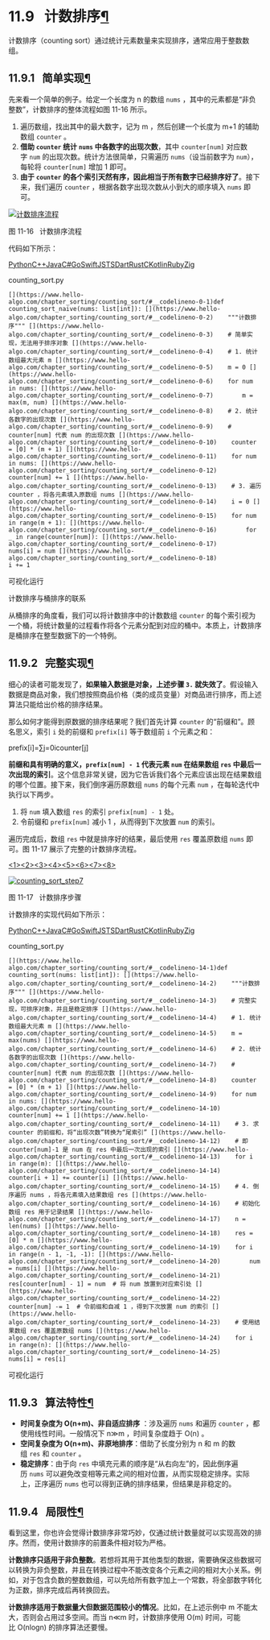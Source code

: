 # 11.9   计数排序[¶](https://www.hello-algo.com/chapter_sorting/counting_sort/#119 "Permanent link")

计数排序（counting sort）通过统计元素数量来实现排序，通常应用于整数数组。

## 11.9.1   简单实现[¶](https://www.hello-algo.com/chapter_sorting/counting_sort/#1191 "Permanent link")

先来看一个简单的例子。给定一个长度为 n 的数组 `nums` ，其中的元素都是“非负整数”，计数排序的整体流程如图 11-16 所示。

1. 遍历数组，找出其中的最大数字，记为 m ，然后创建一个长度为 m+1 的辅助数组 `counter` 。
2. **借助 `counter` 统计 `nums` 中各数字的出现次数**，其中 `counter[num]` 对应数字 `num` 的出现次数。统计方法很简单，只需遍历 `nums`（设当前数字为 `num`），每轮将 `counter[num]` 增加 1 即可。
3. **由于 `counter` 的各个索引天然有序，因此相当于所有数字已经排序好了**。接下来，我们遍历 `counter` ，根据各数字出现次数从小到大的顺序填入 `nums` 即可。

[![计数排序流程](https://www.hello-algo.com/chapter_sorting/counting_sort.assets/counting_sort_overview.png)](https://www.hello-algo.com/chapter_sorting/counting_sort.assets/counting_sort_overview.png)

图 11-16   计数排序流程

代码如下所示：

[Python](https://www.hello-algo.com/chapter_sorting/counting_sort/#__tabbed_1_1)[C++](https://www.hello-algo.com/chapter_sorting/counting_sort/#__tabbed_1_2)[Java](https://www.hello-algo.com/chapter_sorting/counting_sort/#__tabbed_1_3)[C#](https://www.hello-algo.com/chapter_sorting/counting_sort/#__tabbed_1_4)[Go](https://www.hello-algo.com/chapter_sorting/counting_sort/#__tabbed_1_5)[Swift](https://www.hello-algo.com/chapter_sorting/counting_sort/#__tabbed_1_6)[JS](https://www.hello-algo.com/chapter_sorting/counting_sort/#__tabbed_1_7)[TS](https://www.hello-algo.com/chapter_sorting/counting_sort/#__tabbed_1_8)[Dart](https://www.hello-algo.com/chapter_sorting/counting_sort/#__tabbed_1_9)[Rust](https://www.hello-algo.com/chapter_sorting/counting_sort/#__tabbed_1_10)[C](https://www.hello-algo.com/chapter_sorting/counting_sort/#__tabbed_1_11)[Kotlin](https://www.hello-algo.com/chapter_sorting/counting_sort/#__tabbed_1_12)[Ruby](https://www.hello-algo.com/chapter_sorting/counting_sort/#__tabbed_1_13)[Zig](https://www.hello-algo.com/chapter_sorting/counting_sort/#__tabbed_1_14)

counting_sort.py

`[](https://www.hello-algo.com/chapter_sorting/counting_sort/#__codelineno-0-1)def counting_sort_naive(nums: list[int]): [](https://www.hello-algo.com/chapter_sorting/counting_sort/#__codelineno-0-2)    """计数排序""" [](https://www.hello-algo.com/chapter_sorting/counting_sort/#__codelineno-0-3)    # 简单实现，无法用于排序对象 [](https://www.hello-algo.com/chapter_sorting/counting_sort/#__codelineno-0-4)    # 1. 统计数组最大元素 m [](https://www.hello-algo.com/chapter_sorting/counting_sort/#__codelineno-0-5)    m = 0 [](https://www.hello-algo.com/chapter_sorting/counting_sort/#__codelineno-0-6)    for num in nums: [](https://www.hello-algo.com/chapter_sorting/counting_sort/#__codelineno-0-7)        m = max(m, num) [](https://www.hello-algo.com/chapter_sorting/counting_sort/#__codelineno-0-8)    # 2. 统计各数字的出现次数 [](https://www.hello-algo.com/chapter_sorting/counting_sort/#__codelineno-0-9)    # counter[num] 代表 num 的出现次数 [](https://www.hello-algo.com/chapter_sorting/counting_sort/#__codelineno-0-10)    counter = [0] * (m + 1) [](https://www.hello-algo.com/chapter_sorting/counting_sort/#__codelineno-0-11)    for num in nums: [](https://www.hello-algo.com/chapter_sorting/counting_sort/#__codelineno-0-12)        counter[num] += 1 [](https://www.hello-algo.com/chapter_sorting/counting_sort/#__codelineno-0-13)    # 3. 遍历 counter ，将各元素填入原数组 nums [](https://www.hello-algo.com/chapter_sorting/counting_sort/#__codelineno-0-14)    i = 0 [](https://www.hello-algo.com/chapter_sorting/counting_sort/#__codelineno-0-15)    for num in range(m + 1): [](https://www.hello-algo.com/chapter_sorting/counting_sort/#__codelineno-0-16)        for _ in range(counter[num]): [](https://www.hello-algo.com/chapter_sorting/counting_sort/#__codelineno-0-17)            nums[i] = num [](https://www.hello-algo.com/chapter_sorting/counting_sort/#__codelineno-0-18)            i += 1`

可视化运行

[](https://pythontutor.com/iframe-embed.html#code=def%20counting_sort_naive%28nums%3A%20list%5Bint%5D%29%3A%0A%20%20%20%20%22%22%22%E8%AE%A1%E6%95%B0%E6%8E%92%E5%BA%8F%22%22%22%0A%20%20%20%20%23%20%E7%AE%80%E5%8D%95%E5%AE%9E%E7%8E%B0%EF%BC%8C%E6%97%A0%E6%B3%95%E7%94%A8%E4%BA%8E%E6%8E%92%E5%BA%8F%E5%AF%B9%E8%B1%A1%0A%20%20%20%20%23%201.%20%E7%BB%9F%E8%AE%A1%E6%95%B0%E7%BB%84%E6%9C%80%E5%A4%A7%E5%85%83%E7%B4%A0%20m%0A%20%20%20%20m%20%3D%200%0A%20%20%20%20for%20num%20in%20nums%3A%0A%20%20%20%20%20%20%20%20m%20%3D%20max%28m,%20num%29%0A%20%20%20%20%23%202.%20%E7%BB%9F%E8%AE%A1%E5%90%84%E6%95%B0%E5%AD%97%E7%9A%84%E5%87%BA%E7%8E%B0%E6%AC%A1%E6%95%B0%0A%20%20%20%20%23%20counter%5Bnum%5D%20%E4%BB%A3%E8%A1%A8%20num%20%E7%9A%84%E5%87%BA%E7%8E%B0%E6%AC%A1%E6%95%B0%0A%20%20%20%20counter%20%3D%20%5B0%5D%20*%20%28m%20%2B%201%29%0A%20%20%20%20for%20num%20in%20nums%3A%0A%20%20%20%20%20%20%20%20counter%5Bnum%5D%20%2B%3D%201%0A%20%20%20%20%23%203.%20%E9%81%8D%E5%8E%86%20counter%20%EF%BC%8C%E5%B0%86%E5%90%84%E5%85%83%E7%B4%A0%E5%A1%AB%E5%85%A5%E5%8E%9F%E6%95%B0%E7%BB%84%20nums%0A%20%20%20%20i%20%3D%200%0A%20%20%20%20for%20num%20in%20range%28m%20%2B%201%29%3A%0A%20%20%20%20%20%20%20%20for%20_%20in%20range%28counter%5Bnum%5D%29%3A%0A%20%20%20%20%20%20%20%20%20%20%20%20nums%5Bi%5D%20%3D%20num%0A%20%20%20%20%20%20%20%20%20%20%20%20i%20%2B%3D%201%0A%0A%22%22%22Driver%20Code%22%22%22%0Aif%20__name__%20%3D%3D%20%22__main__%22%3A%0A%20%20%20%20nums%20%3D%20%5B1,%200,%201,%202,%200,%204,%200,%202,%202,%204%5D%0A%20%20%20%20counting_sort_naive%28nums%29%0A%20%20%20%20print%28f%22%E8%AE%A1%E6%95%B0%E6%8E%92%E5%BA%8F%EF%BC%88%E6%97%A0%E6%B3%95%E6%8E%92%E5%BA%8F%E5%AF%B9%E8%B1%A1%EF%BC%89%E5%AE%8C%E6%88%90%E5%90%8E%20nums%20%3D%20%7Bnums%7D%22%29&codeDivHeight=800&codeDivWidth=600&cumulative=false&curInstr=4&heapPrimitives=nevernest&origin=opt-frontend.js&py=311&rawInputLstJSON=%5B%5D&textReferences=false)

计数排序与桶排序的联系

从桶排序的角度看，我们可以将计数排序中的计数数组 `counter` 的每个索引视为一个桶，将统计数量的过程看作将各个元素分配到对应的桶中。本质上，计数排序是桶排序在整型数据下的一个特例。

## 11.9.2   完整实现[¶](https://www.hello-algo.com/chapter_sorting/counting_sort/#1192 "Permanent link")

细心的读者可能发现了，**如果输入数据是对象，上述步骤 `3.` 就失效了**。假设输入数据是商品对象，我们想按照商品价格（类的成员变量）对商品进行排序，而上述算法只能给出价格的排序结果。

那么如何才能得到原数据的排序结果呢？我们首先计算 `counter` 的“前缀和”。顾名思义，索引 `i` 处的前缀和 `prefix[i]` 等于数组前 `i` 个元素之和：

prefix[i]=∑j=0icounter[j]

**前缀和具有明确的意义，`prefix[num] - 1` 代表元素 `num` 在结果数组 `res` 中最后一次出现的索引**。这个信息非常关键，因为它告诉我们各个元素应该出现在结果数组的哪个位置。接下来，我们倒序遍历原数组 `nums` 的每个元素 `num` ，在每轮迭代中执行以下两步。

1. 将 `num` 填入数组 `res` 的索引 `prefix[num] - 1` 处。
2. 令前缀和 `prefix[num]` 减小 1 ，从而得到下次放置 `num` 的索引。

遍历完成后，数组 `res` 中就是排序好的结果，最后使用 `res` 覆盖原数组 `nums` 即可。图 11-17 展示了完整的计数排序流程。

[<1>](https://www.hello-algo.com/chapter_sorting/counting_sort/#__tabbed_2_1)[<2>](https://www.hello-algo.com/chapter_sorting/counting_sort/#__tabbed_2_2)[<3>](https://www.hello-algo.com/chapter_sorting/counting_sort/#__tabbed_2_3)[<4>](https://www.hello-algo.com/chapter_sorting/counting_sort/#__tabbed_2_4)[<5>](https://www.hello-algo.com/chapter_sorting/counting_sort/#__tabbed_2_5)[<6>](https://www.hello-algo.com/chapter_sorting/counting_sort/#__tabbed_2_6)[<7>](https://www.hello-algo.com/chapter_sorting/counting_sort/#__tabbed_2_7)[<8>](https://www.hello-algo.com/chapter_sorting/counting_sort/#__tabbed_2_8)

[![counting_sort_step7](https://www.hello-algo.com/chapter_sorting/counting_sort.assets/counting_sort_step7.png)](https://www.hello-algo.com/chapter_sorting/counting_sort.assets/counting_sort_step7.png)

图 11-17   计数排序步骤

计数排序的实现代码如下所示：

[Python](https://www.hello-algo.com/chapter_sorting/counting_sort/#__tabbed_3_1)[C++](https://www.hello-algo.com/chapter_sorting/counting_sort/#__tabbed_3_2)[Java](https://www.hello-algo.com/chapter_sorting/counting_sort/#__tabbed_3_3)[C#](https://www.hello-algo.com/chapter_sorting/counting_sort/#__tabbed_3_4)[Go](https://www.hello-algo.com/chapter_sorting/counting_sort/#__tabbed_3_5)[Swift](https://www.hello-algo.com/chapter_sorting/counting_sort/#__tabbed_3_6)[JS](https://www.hello-algo.com/chapter_sorting/counting_sort/#__tabbed_3_7)[TS](https://www.hello-algo.com/chapter_sorting/counting_sort/#__tabbed_3_8)[Dart](https://www.hello-algo.com/chapter_sorting/counting_sort/#__tabbed_3_9)[Rust](https://www.hello-algo.com/chapter_sorting/counting_sort/#__tabbed_3_10)[C](https://www.hello-algo.com/chapter_sorting/counting_sort/#__tabbed_3_11)[Kotlin](https://www.hello-algo.com/chapter_sorting/counting_sort/#__tabbed_3_12)[Ruby](https://www.hello-algo.com/chapter_sorting/counting_sort/#__tabbed_3_13)[Zig](https://www.hello-algo.com/chapter_sorting/counting_sort/#__tabbed_3_14)

counting_sort.py

`[](https://www.hello-algo.com/chapter_sorting/counting_sort/#__codelineno-14-1)def counting_sort(nums: list[int]): [](https://www.hello-algo.com/chapter_sorting/counting_sort/#__codelineno-14-2)    """计数排序""" [](https://www.hello-algo.com/chapter_sorting/counting_sort/#__codelineno-14-3)    # 完整实现，可排序对象，并且是稳定排序 [](https://www.hello-algo.com/chapter_sorting/counting_sort/#__codelineno-14-4)    # 1. 统计数组最大元素 m [](https://www.hello-algo.com/chapter_sorting/counting_sort/#__codelineno-14-5)    m = max(nums) [](https://www.hello-algo.com/chapter_sorting/counting_sort/#__codelineno-14-6)    # 2. 统计各数字的出现次数 [](https://www.hello-algo.com/chapter_sorting/counting_sort/#__codelineno-14-7)    # counter[num] 代表 num 的出现次数 [](https://www.hello-algo.com/chapter_sorting/counting_sort/#__codelineno-14-8)    counter = [0] * (m + 1) [](https://www.hello-algo.com/chapter_sorting/counting_sort/#__codelineno-14-9)    for num in nums: [](https://www.hello-algo.com/chapter_sorting/counting_sort/#__codelineno-14-10)        counter[num] += 1 [](https://www.hello-algo.com/chapter_sorting/counting_sort/#__codelineno-14-11)    # 3. 求 counter 的前缀和，将“出现次数”转换为“尾索引” [](https://www.hello-algo.com/chapter_sorting/counting_sort/#__codelineno-14-12)    # 即 counter[num]-1 是 num 在 res 中最后一次出现的索引 [](https://www.hello-algo.com/chapter_sorting/counting_sort/#__codelineno-14-13)    for i in range(m): [](https://www.hello-algo.com/chapter_sorting/counting_sort/#__codelineno-14-14)        counter[i + 1] += counter[i] [](https://www.hello-algo.com/chapter_sorting/counting_sort/#__codelineno-14-15)    # 4. 倒序遍历 nums ，将各元素填入结果数组 res [](https://www.hello-algo.com/chapter_sorting/counting_sort/#__codelineno-14-16)    # 初始化数组 res 用于记录结果 [](https://www.hello-algo.com/chapter_sorting/counting_sort/#__codelineno-14-17)    n = len(nums) [](https://www.hello-algo.com/chapter_sorting/counting_sort/#__codelineno-14-18)    res = [0] * n [](https://www.hello-algo.com/chapter_sorting/counting_sort/#__codelineno-14-19)    for i in range(n - 1, -1, -1): [](https://www.hello-algo.com/chapter_sorting/counting_sort/#__codelineno-14-20)        num = nums[i] [](https://www.hello-algo.com/chapter_sorting/counting_sort/#__codelineno-14-21)        res[counter[num] - 1] = num  # 将 num 放置到对应索引处 [](https://www.hello-algo.com/chapter_sorting/counting_sort/#__codelineno-14-22)        counter[num] -= 1  # 令前缀和自减 1 ，得到下次放置 num 的索引 [](https://www.hello-algo.com/chapter_sorting/counting_sort/#__codelineno-14-23)    # 使用结果数组 res 覆盖原数组 nums [](https://www.hello-algo.com/chapter_sorting/counting_sort/#__codelineno-14-24)    for i in range(n): [](https://www.hello-algo.com/chapter_sorting/counting_sort/#__codelineno-14-25)        nums[i] = res[i]`

可视化运行

[](https://pythontutor.com/iframe-embed.html#code=def%20counting_sort%28nums%3A%20list%5Bint%5D%29%3A%0A%20%20%20%20%22%22%22%E8%AE%A1%E6%95%B0%E6%8E%92%E5%BA%8F%22%22%22%0A%20%20%20%20%23%20%E5%AE%8C%E6%95%B4%E5%AE%9E%E7%8E%B0%EF%BC%8C%E5%8F%AF%E6%8E%92%E5%BA%8F%E5%AF%B9%E8%B1%A1%EF%BC%8C%E5%B9%B6%E4%B8%94%E6%98%AF%E7%A8%B3%E5%AE%9A%E6%8E%92%E5%BA%8F%0A%20%20%20%20%23%201.%20%E7%BB%9F%E8%AE%A1%E6%95%B0%E7%BB%84%E6%9C%80%E5%A4%A7%E5%85%83%E7%B4%A0%20m%0A%20%20%20%20m%20%3D%20max%28nums%29%0A%20%20%20%20%23%202.%20%E7%BB%9F%E8%AE%A1%E5%90%84%E6%95%B0%E5%AD%97%E7%9A%84%E5%87%BA%E7%8E%B0%E6%AC%A1%E6%95%B0%0A%20%20%20%20%23%20counter%5Bnum%5D%20%E4%BB%A3%E8%A1%A8%20num%20%E7%9A%84%E5%87%BA%E7%8E%B0%E6%AC%A1%E6%95%B0%0A%20%20%20%20counter%20%3D%20%5B0%5D%20*%20%28m%20%2B%201%29%0A%20%20%20%20for%20num%20in%20nums%3A%0A%20%20%20%20%20%20%20%20counter%5Bnum%5D%20%2B%3D%201%0A%20%20%20%20%23%203.%20%E6%B1%82%20counter%20%E7%9A%84%E5%89%8D%E7%BC%80%E5%92%8C%EF%BC%8C%E5%B0%86%E2%80%9C%E5%87%BA%E7%8E%B0%E6%AC%A1%E6%95%B0%E2%80%9D%E8%BD%AC%E6%8D%A2%E4%B8%BA%E2%80%9C%E5%B0%BE%E7%B4%A2%E5%BC%95%E2%80%9D%0A%20%20%20%20%23%20%E5%8D%B3%20counter%5Bnum%5D-1%20%E6%98%AF%20num%20%E5%9C%A8%20res%20%E4%B8%AD%E6%9C%80%E5%90%8E%E4%B8%80%E6%AC%A1%E5%87%BA%E7%8E%B0%E7%9A%84%E7%B4%A2%E5%BC%95%0A%20%20%20%20for%20i%20in%20range%28m%29%3A%0A%20%20%20%20%20%20%20%20counter%5Bi%20%2B%201%5D%20%2B%3D%20counter%5Bi%5D%0A%20%20%20%20%23%204.%20%E5%80%92%E5%BA%8F%E9%81%8D%E5%8E%86%20nums%20%EF%BC%8C%E5%B0%86%E5%90%84%E5%85%83%E7%B4%A0%E5%A1%AB%E5%85%A5%E7%BB%93%E6%9E%9C%E6%95%B0%E7%BB%84%20res%0A%20%20%20%20%23%20%E5%88%9D%E5%A7%8B%E5%8C%96%E6%95%B0%E7%BB%84%20res%20%E7%94%A8%E4%BA%8E%E8%AE%B0%E5%BD%95%E7%BB%93%E6%9E%9C%0A%20%20%20%20n%20%3D%20len%28nums%29%0A%20%20%20%20res%20%3D%20%5B0%5D%20*%20n%0A%20%20%20%20for%20i%20in%20range%28n%20-%201,%20-1,%20-1%29%3A%0A%20%20%20%20%20%20%20%20num%20%3D%20nums%5Bi%5D%0A%20%20%20%20%20%20%20%20res%5Bcounter%5Bnum%5D%20-%201%5D%20%3D%20num%20%20%23%20%E5%B0%86%20num%20%E6%94%BE%E7%BD%AE%E5%88%B0%E5%AF%B9%E5%BA%94%E7%B4%A2%E5%BC%95%E5%A4%84%0A%20%20%20%20%20%20%20%20counter%5Bnum%5D%20-%3D%201%20%20%23%20%E4%BB%A4%E5%89%8D%E7%BC%80%E5%92%8C%E8%87%AA%E5%87%8F%201%20%EF%BC%8C%E5%BE%97%E5%88%B0%E4%B8%8B%E6%AC%A1%E6%94%BE%E7%BD%AE%20num%20%E7%9A%84%E7%B4%A2%E5%BC%95%0A%20%20%20%20%23%20%E4%BD%BF%E7%94%A8%E7%BB%93%E6%9E%9C%E6%95%B0%E7%BB%84%20res%20%E8%A6%86%E7%9B%96%E5%8E%9F%E6%95%B0%E7%BB%84%20nums%0A%20%20%20%20for%20i%20in%20range%28n%29%3A%0A%20%20%20%20%20%20%20%20nums%5Bi%5D%20%3D%20res%5Bi%5D%0A%0A%22%22%22Driver%20Code%22%22%22%0Aif%20__name__%20%3D%3D%20%22__main__%22%3A%0A%20%20%20%20nums%20%3D%20%5B1,%200,%201,%202,%200,%204,%200,%202,%202,%204%5D%0A%20%20%20%20counting_sort%28nums%29%0A%20%20%20%20print%28f%22%E8%AE%A1%E6%95%B0%E6%8E%92%E5%BA%8F%E5%AE%8C%E6%88%90%E5%90%8E%20nums%20%3D%20%7Bnums%7D%22%29&codeDivHeight=800&codeDivWidth=600&cumulative=false&curInstr=4&heapPrimitives=nevernest&origin=opt-frontend.js&py=311&rawInputLstJSON=%5B%5D&textReferences=false)

## 11.9.3   算法特性[¶](https://www.hello-algo.com/chapter_sorting/counting_sort/#1193 "Permanent link")

- **时间复杂度为 O(n+m)、非自适应排序** ：涉及遍历 `nums` 和遍历 `counter` ，都使用线性时间。一般情况下 n≫m ，时间复杂度趋于 O(n) 。
- **空间复杂度为 O(n+m)、非原地排序**：借助了长度分别为 n 和 m 的数组 `res` 和 `counter` 。
- **稳定排序**：由于向 `res` 中填充元素的顺序是“从右向左”的，因此倒序遍历 `nums` 可以避免改变相等元素之间的相对位置，从而实现稳定排序。实际上，正序遍历 `nums` 也可以得到正确的排序结果，但结果是非稳定的。

## 11.9.4   局限性[¶](https://www.hello-algo.com/chapter_sorting/counting_sort/#1194 "Permanent link")

看到这里，你也许会觉得计数排序非常巧妙，仅通过统计数量就可以实现高效的排序。然而，使用计数排序的前置条件相对较为严格。

**计数排序只适用于非负整数**。若想将其用于其他类型的数据，需要确保这些数据可以转换为非负整数，并且在转换过程中不能改变各个元素之间的相对大小关系。例如，对于包含负数的整数数组，可以先给所有数字加上一个常数，将全部数字转化为正数，排序完成后再转换回去。

**计数排序适用于数据量大但数据范围较小的情况**。比如，在上述示例中 m 不能太大，否则会占用过多空间。而当 n≪m 时，计数排序使用 O(m) 时间，可能比 O(nlog⁡n) 的排序算法还要慢。